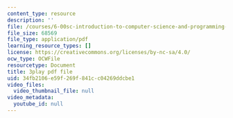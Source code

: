 ```yaml
---
content_type: resource
description: ''
file: /courses/6-00sc-introduction-to-computer-science-and-programming-spring-2011/34fb2106e59f269f841cc04269ddcbe1_88fqFjfxgwI.pdf
file_size: 68569
file_type: application/pdf
learning_resource_types: []
license: https://creativecommons.org/licenses/by-nc-sa/4.0/
ocw_type: OCWFile
resourcetype: Document
title: 3play pdf file
uid: 34fb2106-e59f-269f-841c-c04269ddcbe1
video_files:
  video_thumbnail_file: null
video_metadata:
  youtube_id: null
---
```

